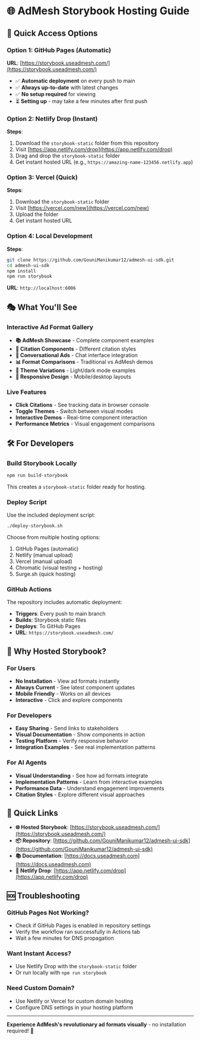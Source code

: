 # 🌐 AdMesh Storybook Hosting Guide

## 🚀 Quick Access Options

### Option 1: GitHub Pages (Automatic)
**URL**: [https://storybook.useadmesh.com/](https://storybook.useadmesh.com/)

- ✅ **Automatic deployment** on every push to main
- ✅ **Always up-to-date** with latest changes
- ✅ **No setup required** for viewing
- ⏳ **Setting up** - may take a few minutes after first push

### Option 2: Netlify Drop (Instant)
**Steps**:
1. Download the `storybook-static` folder from this repository
2. Visit [https://app.netlify.com/drop](https://app.netlify.com/drop)
3. Drag and drop the `storybook-static` folder
4. Get instant hosted URL (e.g., `https://amazing-name-123456.netlify.app`)

### Option 3: Vercel (Quick)
**Steps**:
1. Download the `storybook-static` folder
2. Visit [https://vercel.com/new](https://vercel.com/new)
3. Upload the folder
4. Get instant hosted URL

### Option 4: Local Development
**Steps**:
```bash
git clone https://github.com/GouniManikumar12/admesh-ui-sdk.git
cd admesh-ui-sdk
npm install
npm run storybook
```
**URL**: `http://localhost:6006`

## 🎭 What You'll See

### **Interactive Ad Format Gallery**
- **📚 AdMesh Showcase** - Complete component examples
- **📝 Citation Components** - Different citation styles
- **💬 Conversational Ads** - Chat interface integration
- **📊 Format Comparisons** - Traditional vs AdMesh demos
- **🎨 Theme Variations** - Light/dark mode examples
- **📱 Responsive Design** - Mobile/desktop layouts

### **Live Features**
- **Click Citations** - See tracking data in browser console
- **Toggle Themes** - Switch between visual modes
- **Interactive Demos** - Real-time component interaction
- **Performance Metrics** - Visual engagement comparisons

## 🛠️ For Developers

### **Build Storybook Locally**
```bash
npm run build-storybook
```
This creates a `storybook-static` folder ready for hosting.

### **Deploy Script**
Use the included deployment script:
```bash
./deploy-storybook.sh
```

Choose from multiple hosting options:
1. GitHub Pages (automatic)
2. Netlify (manual upload)
3. Vercel (manual upload)
4. Chromatic (visual testing + hosting)
5. Surge.sh (quick hosting)

### **GitHub Actions**
The repository includes automatic deployment:
- **Triggers**: Every push to main branch
- **Builds**: Storybook static files
- **Deploys**: To GitHub Pages
- **URL**: `https://storybook.useadmesh.com/`

## 🎯 Why Hosted Storybook?

### **For Users**
- **No Installation** - View ad formats instantly
- **Always Current** - See latest component updates
- **Mobile Friendly** - Works on all devices
- **Interactive** - Click and explore components

### **For Developers**
- **Easy Sharing** - Send links to stakeholders
- **Visual Documentation** - Show components in action
- **Testing Platform** - Verify responsive behavior
- **Integration Examples** - See real implementation patterns

### **For AI Agents**
- **Visual Understanding** - See how ad formats integrate
- **Implementation Patterns** - Learn from interactive examples
- **Performance Data** - Understand engagement improvements
- **Citation Styles** - Explore different visual approaches

## 🔗 Quick Links

- **🌐 Hosted Storybook**: [https://storybook.useadmesh.com/](https://storybook.useadmesh.com/)
- **📦 Repository**: [https://github.com/GouniManikumar12/admesh-ui-sdk](https://github.com/GouniManikumar12/admesh-ui-sdk)
- **📚 Documentation**: [https://docs.useadmesh.com](https://docs.useadmesh.com)
- **🚀 Netlify Drop**: [https://app.netlify.com/drop](https://app.netlify.com/drop)

## 🆘 Troubleshooting

### **GitHub Pages Not Working?**
- Check if GitHub Pages is enabled in repository settings
- Verify the workflow ran successfully in Actions tab
- Wait a few minutes for DNS propagation

### **Want Instant Access?**
- Use Netlify Drop with the `storybook-static` folder
- Or run locally with `npm run storybook`

### **Need Custom Domain?**
- Use Netlify or Vercel for custom domain hosting
- Configure DNS settings in your hosting platform

---

**Experience AdMesh's revolutionary ad formats visually** - no installation required! 🎉

